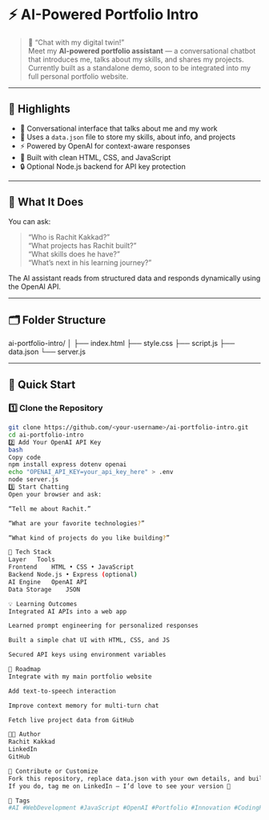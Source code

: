 # ⚡ AI-Powered Portfolio Intro

> 🧠 “Chat with my digital twin!”  
> Meet my **AI-powered portfolio assistant** — a conversational chatbot that introduces me, talks about my skills, and shares my projects.  
> Currently built as a standalone demo, soon to be integrated into my full personal portfolio website.

---

## 🌟 Highlights
- 💬 Conversational interface that talks about me and my work  
- 🧩 Uses a `data.json` file to store my skills, about info, and projects  
- ⚡ Powered by OpenAI for context-aware responses  
- 🎨 Built with clean HTML, CSS, and JavaScript  
- 🔒 Optional Node.js backend for API key protection  

---

## 🧠 What It Does
You can ask:
> “Who is Rachit Kakkad?”  
> “What projects has Rachit built?”  
> “What skills does he have?”  
> “What’s next in his learning journey?”

The AI assistant reads from structured data and responds dynamically using the OpenAI API.

---

## 🗂️ Folder Structure
ai-portfolio-intro/
│
├── index.html
├── style.css
├── script.js
├── data.json
└── server.js



---

## 🚀 Quick Start

### 1️⃣ Clone the Repository
```bash
git clone https://github.com/<your-username>/ai-portfolio-intro.git
cd ai-portfolio-intro
2️⃣ Add Your OpenAI API Key
bash
Copy code
npm install express dotenv openai
echo "OPENAI_API_KEY=your_api_key_here" > .env
node server.js
3️⃣ Start Chatting
Open your browser and ask:

“Tell me about Rachit.”

“What are your favorite technologies?”

“What kind of projects do you like building?”

🧰 Tech Stack
Layer	Tools
Frontend	HTML • CSS • JavaScript
Backend	Node.js • Express (optional)
AI Engine	OpenAI API
Data Storage	JSON

💡 Learning Outcomes
Integrated AI APIs into a web app

Learned prompt engineering for personalized responses

Built a simple chat UI with HTML, CSS, and JS

Secured API keys using environment variables

🧩 Roadmap
Integrate with my main portfolio website

Add text-to-speech interaction

Improve context memory for multi-turn chat

Fetch live project data from GitHub

👨‍💻 Author
Rachit Kakkad
LinkedIn
GitHub

🤝 Contribute or Customize
Fork this repository, replace data.json with your own details, and build your own AI portfolio assistant.
If you do, tag me on LinkedIn — I’d love to see your version 🚀

🔖 Tags
#AI #WebDevelopment #JavaScript #OpenAI #Portfolio #Innovation #CodingProjects #Chatbot
